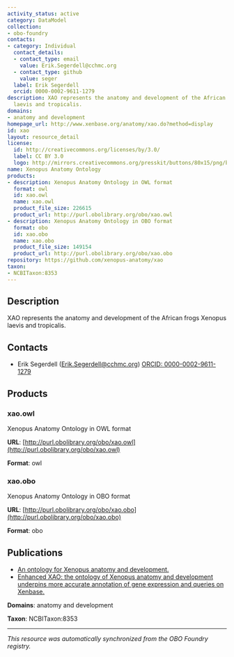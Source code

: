 ```yaml
---
activity_status: active
category: DataModel
collection:
- obo-foundry
contacts:
- category: Individual
  contact_details:
  - contact_type: email
    value: Erik.Segerdell@cchmc.org
  - contact_type: github
    value: seger
  label: Erik Segerdell
  orcid: 0000-0002-9611-1279
description: XAO represents the anatomy and development of the African frogs Xenopus
  laevis and tropicalis.
domains:
- anatomy and development
homepage_url: http://www.xenbase.org/anatomy/xao.do?method=display
id: xao
layout: resource_detail
license:
  id: http://creativecommons.org/licenses/by/3.0/
  label: CC BY 3.0
  logo: http://mirrors.creativecommons.org/presskit/buttons/80x15/png/by.png
name: Xenopus Anatomy Ontology
products:
- description: Xenopus Anatomy Ontology in OWL format
  format: owl
  id: xao.owl
  name: xao.owl
  product_file_size: 226615
  product_url: http://purl.obolibrary.org/obo/xao.owl
- description: Xenopus Anatomy Ontology in OBO format
  format: obo
  id: xao.obo
  name: xao.obo
  product_file_size: 149154
  product_url: http://purl.obolibrary.org/obo/xao.obo
repository: https://github.com/xenopus-anatomy/xao
taxon:
- NCBITaxon:8353
---
```

## Description

XAO represents the anatomy and development of the African frogs Xenopus laevis and tropicalis.

## Contacts

- Erik Segerdell (Erik.Segerdell@cchmc.org) [ORCID: 0000-0002-9611-1279](https://orcid.org/0000-0002-9611-1279)

## Products

### xao.owl

Xenopus Anatomy Ontology in OWL format

**URL**: [http://purl.obolibrary.org/obo/xao.owl](http://purl.obolibrary.org/obo/xao.owl)

**Format**: owl

### xao.obo

Xenopus Anatomy Ontology in OBO format

**URL**: [http://purl.obolibrary.org/obo/xao.obo](http://purl.obolibrary.org/obo/xao.obo)

**Format**: obo

## Publications

- [An ontology for Xenopus anatomy and development.](https://www.ncbi.nlm.nih.gov/pubmed/18817563)
- [Enhanced XAO: the ontology of Xenopus anatomy and development underpins more accurate annotation of gene expression and queries on Xenbase.](https://www.ncbi.nlm.nih.gov/pubmed/24139024)

**Domains**: anatomy and development

**Taxon**: NCBITaxon:8353

---

*This resource was automatically synchronized from the OBO Foundry registry.*